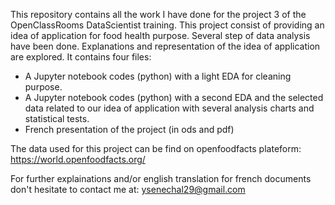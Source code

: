 This repository contains all the work I have done for the project 3 of the OpenClassRooms DataScientist training. This project consist of providing an idea of application for food health purpose. Several step of data analysis have been done. Explanations and representation of the idea of application are explored. It contains four files:

- A Jupyter notebook codes (python) with a light EDA for cleaning purpose. 
- A Jupyter notebook codes (python) with a second EDA and the selected data related to our idea of application with several analysis charts and statistical tests.
- French presentation of the project (in ods and pdf)

The data used for this project can be find on openfoodfacts plateform: https://world.openfoodfacts.org/ 

For further explainations and/or english translation for french documents don't hesitate to contact me at: ysenechal29@gmail.com
